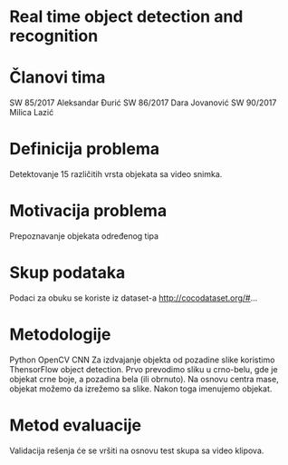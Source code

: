 Real time object detection and recognition
======
Članovi tima
===
SW 85/2017 Aleksandar Đurić
SW 86/2017 Dara Jovanović
SW 90/2017 Milica Lazić

Definicija problema
===
Detektovanje 15 različitih vrsta objekata sa video snimka.

Motivacija problema
===
Prepoznavanje objekata određenog tipa

Skup podataka
===
Podaci za obuku se koriste iz dataset-a
http://cocodataset.org/#...

Metodologije
===
Python
OpenCV
CNN
Za  izdvajanje objekta od pozadine slike koristimo ThensorFlow object detection.
Prvo prevodimo sliku u crno-belu, gde je objekat crne boje, a pozadina bela (ili obrnuto). Na osnovu centra mase, objekat možemo da izrežemo sa slike. Nakon toga imenujemo objekat.

Metod evaluacije
===
Validacija rešenja će se vršiti na osnovu test skupa sa video klipova.
